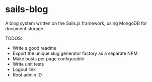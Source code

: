 # sails-blog
A blog system written on the Sails.js framework, using MongoDB for document storage.

TODOS:

* Write a good readme
* Export the unique slug generator factory as a separate NPM
* Make posts per page configurable
* Write unit tests
* Logout link
* Root admin ID